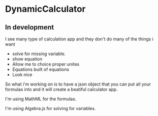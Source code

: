 # DynamicCalculator

## In development

I see many type of calculation app and they don't do many of the things i want
* solve for missing variable. 
* show equation
* Allow me to choice proper unites
* Equations built of equations
* Look nice

So what i'm working on is to have a json object that you can put all your formulas into and it will create a beatiful calculator app.  


I'm using MathML for the formulas. 

I'm using Algebra.js for solving for variables.


